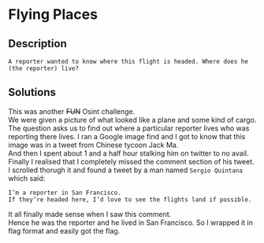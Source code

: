 # Flying Places
## Description
```A reporter wanted to know where this flight is headed. Where does he (the reporter) live?```
## Solutions
This was another ~~FUN~~ Osint challenge.  
We were given a picture of what looked like a plane and some kind of cargo.  
The question asks us to find out where a particular reporter lives who was reporting there lives.
I ran a Google image find and I got to know that this image was in a tweet from Chinese tycoon Jack Ma.  
And then I spent about 1 and a half hour stalking him on twitter to no avail.  
Finally I realised that I completely missed the comment section of his tweet.  
I scrolled thorugh it and found a tweet by a man named `Sergio Quintana` which said:  
```Where are these supplies headed in the US?
I’m a reporter in San Francisco.
If they’re headed here, I’d love to see the flights land if possible.
```
It all finally made sense when I saw this comment.  
Hence he was the reporter and he lived in San Francisco.
So I wrapped it in flag format and easily got the flag.
